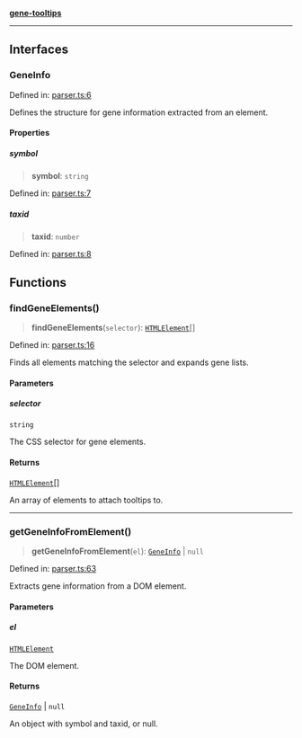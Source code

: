 [**gene-tooltips**](README.md)

***

## Interfaces

### GeneInfo

Defined in: [parser.ts:6](https://github.com/mattjmeier/gene-tooltips/blob/02903aa6fd000f5a8bab700871e228a8f0234aea/src/parser.ts#L6)

Defines the structure for gene information extracted from an element.

#### Properties

##### symbol

> **symbol**: `string`

Defined in: [parser.ts:7](https://github.com/mattjmeier/gene-tooltips/blob/02903aa6fd000f5a8bab700871e228a8f0234aea/src/parser.ts#L7)

##### taxid

> **taxid**: `number`

Defined in: [parser.ts:8](https://github.com/mattjmeier/gene-tooltips/blob/02903aa6fd000f5a8bab700871e228a8f0234aea/src/parser.ts#L8)

## Functions

### findGeneElements()

> **findGeneElements**(`selector`): [`HTMLElement`](https://developer.mozilla.org/docs/Web/API/HTMLElement)[]

Defined in: [parser.ts:16](https://github.com/mattjmeier/gene-tooltips/blob/02903aa6fd000f5a8bab700871e228a8f0234aea/src/parser.ts#L16)

Finds all elements matching the selector and expands gene lists.

#### Parameters

##### selector

`string`

The CSS selector for gene elements.

#### Returns

[`HTMLElement`](https://developer.mozilla.org/docs/Web/API/HTMLElement)[]

An array of elements to attach tooltips to.

***

### getGeneInfoFromElement()

> **getGeneInfoFromElement**(`el`): [`GeneInfo`](#geneinfo) \| `null`

Defined in: [parser.ts:63](https://github.com/mattjmeier/gene-tooltips/blob/02903aa6fd000f5a8bab700871e228a8f0234aea/src/parser.ts#L63)

Extracts gene information from a DOM element.

#### Parameters

##### el

[`HTMLElement`](https://developer.mozilla.org/docs/Web/API/HTMLElement)

The DOM element.

#### Returns

[`GeneInfo`](#geneinfo) \| `null`

An object with symbol and taxid, or null.
